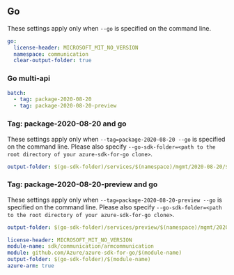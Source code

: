 ## Go

These settings apply only when `--go` is specified on the command line.

``` yaml $(go) && !$(track2)
go:
  license-header: MICROSOFT_MIT_NO_VERSION
  namespace: communication
  clear-output-folder: true
```

### Go multi-api

``` yaml $(go) && !$(track2) && $(multiapi)
batch:
  - tag: package-2020-08-20
  - tag: package-2020-08-20-preview
```

### Tag: package-2020-08-20 and go

These settings apply only when `--tag=package-2020-08-20 --go` is specified on the command line.
Please also specify `--go-sdk-folder=<path to the root directory of your azure-sdk-for-go clone>`.

``` yaml $(tag) == 'package-2020-08-20' && $(go)
output-folder: $(go-sdk-folder)/services/$(namespace)/mgmt/2020-08-20/$(namespace)
```

### Tag: package-2020-08-20-preview and go

These settings apply only when `--tag=package-2020-08-20-preview --go` is specified on the command line.
Please also specify `--go-sdk-folder=<path to the root directory of your azure-sdk-for-go clone>`.

``` yaml $(tag) == 'package-2020-08-20-preview' && $(go)
output-folder: $(go-sdk-folder)/services/preview/$(namespace)/mgmt/2020-08-20-preview/$(namespace)
```

```yaml $(go) && $(track2)
license-header: MICROSOFT_MIT_NO_VERSION
module-name: sdk/communication/armcommunication
module: github.com/Azure/azure-sdk-for-go/$(module-name)
output-folder: $(go-sdk-folder)/$(module-name)
azure-arm: true
```

